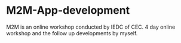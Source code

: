 # M2M-App-development
M2M is an online workshop conducted by IEDC of CEC.
4 day online workshop
and the  follow up developments by myself.

